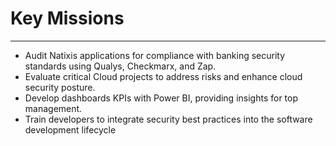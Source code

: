 # Key Missions
---

- Audit Natixis applications for compliance with banking security standards using Qualys, Checkmarx, and Zap.
- Evaluate critical Cloud projects to address risks and enhance cloud security posture.
- Develop dashboards KPIs with Power BI, providing insights for top management.
- Train developers to integrate security best practices into the software development lifecycle